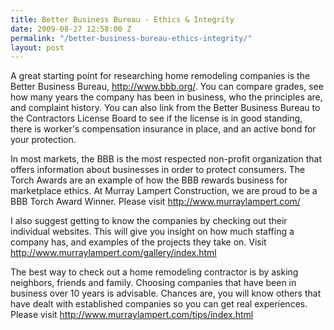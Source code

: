 ```yaml
---
title: Better Business Bureau - Ethics & Integrity
date: 2009-08-27 12:58:00 Z
permalink: "/better-business-bureau-ethics-integrity/"
layout: post
---
```


A great starting point for researching home remodeling companies is the Better Business Bureau, <a href="http://www.bbb.org/">http://www.bbb.org/</a>. You can compare grades, see how many years the company has been in business, who the principles are, and complaint history. You can also link from the Better Business Bureau to the Contractors License Board to see if the license is in good standing, there is worker's compensation insurance in place, and an active bond for your protection.

In most markets, the BBB is the most respected non-profit organization that offers information about businesses in order to protect consumers. The Torch Awards are an example of how the BBB rewards business for marketplace ethics. At Murray <span id="SPELLING_ERROR_0" class="blsp-spelling-error">Lampert</span> Construction, we are proud to be a BBB Torch Award Winner. Please visit <a href="http://www.murraylampert.com/">http://www.murraylampert.com/</a>

I also suggest getting to know the companies by checking out their individual websites. This will give you insight on how much staffing a company has, and examples of the projects they take on. Visit <a href="http://www.murraylampert.com/gallery/index.html">http://www.murraylampert.com/gallery/index.html</a>

The best way to check out a home remodeling contractor is by asking neighbors, friends and family. Choosing companies that have been in business over 10 years is advisable. Chances are, you will know others that have dealt with established companies so you can get real experiences.
Please visit <a href="http://www.murraylampert.com/tips/index.html">http://www.murraylampert.com/tips/index.html</a>
